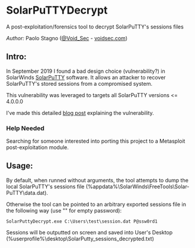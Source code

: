 # SolarPuTTYDecrypt
A post-exploitation/forensics tool to decrypt SolarPuTTY's sessions files

*Author:* Paolo Stagno ([@Void_Sec](https://twitter.com/Void_Sec) - [voidsec.com](https://voidsec.com))

## Intro:

In September 2019 I found a bad design choice (vulnerability?) in SolarWinds [SolarPuTTY](https://www.solarwinds.com/free-tools/solar-putty) software. It allows an attacker to recover SolarPuTTY's stored sessions from a compromised system.

This vulnerability was leveraged to targets all SolarPuTTY versions <= 4.0.0.0

I've made this detailed [blog post](https://voidsec.com/) explaining the vulnerability.

### Help Needed

Searching for someone interested into porting this project to a Metasploit post-exploitation module.

## Usage:
By default, when runned without arguments, the tool attempts to dump the local SolarPuTTY's sessions file (%appdata%\SolarWinds\FreeTools\Solar-PuTTY\data.dat).

Otherwise the tool can be pointed to an arbitrary exported sessions file in the following way (use "" for empty password):
```
SolarPuttyDecrypt.exe C:\Users\test\session.dat P@ssw0rd1
```
Sessions will be outputted on screen and saved into User's Desktop (%userprofile%\desktop\SolarPutty_sessions_decrypted.txt)